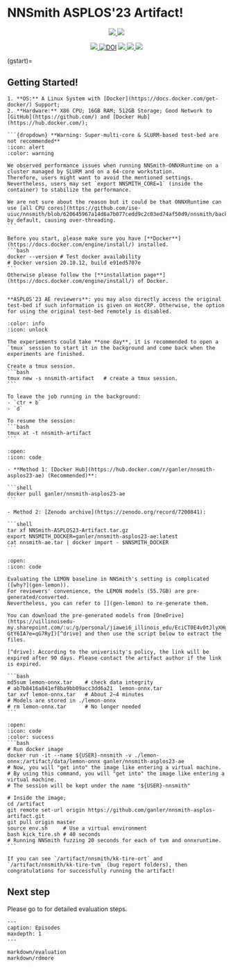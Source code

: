# **NNSmith ASPLOS'23 Artifact!**

<p align="center">
    <a href="https://github.com/ganler/nnsmith-asplos-artifact"><img src="https://img.shields.io/badge/github-%23121011.svg?style=for-the-badge&logo=github&logoColor=white">
    <a href="https://github.com/ise-uiuc/nnsmith"><img src="https://img.shields.io/badge/OSS-dev-%23121011.svg?style=for-the-badge&logo=github&logoColor=white">
</p>

<p align="center">
    <a href="https://nnsmith-asplos.readthedocs.io/"><img src="https://github.com/ganler/nnsmith-asplos-artifact/actions/workflows/doc.yaml/badge.svg">
    <a href="https://doi.org/10.5281/zenodo.7222132"><img src="https://zenodo.org/badge/DOI/10.5281/zenodo.7222132.svg" alt="DOI"></a>
    <a href="https://arxiv.org/abs/2207.13066"><img src="https://img.shields.io/badge/arXiv-2207.13066-b31b1b.svg">
    <a href="https://hub.docker.com/repository/docker/ganler/nnsmith-asplos23-ae"><img src="https://img.shields.io/docker/image-size/ganler/nnsmith-asplos23-ae">
    <a href="https://github.com/ganler/nnsmith-asplos-artifact/blob/main/LICENSE"><img src="https://img.shields.io/badge/License-Apache_2.0-blue.svg"></a>
</p>

(gstart)=
## Getting Started!

`````{admonition} **Prerequisites**
1. **OS:** A Linux System with [Docker](https://docs.docker.com/get-docker/) Support;
2. **Hardware:** X86 CPU; 16GB RAM; 512GB Storage; Good Network to [GitHub](https://github.com/) and [Docker Hub](https://hub.docker.com/);

```{dropdown} **Warning: Super-multi-core & SLURM-based test-bed are not recommended**
:icon: alert
:color: warning

We observed performance issues when running NNSmith-ONNXRuntime on a cluster managed by SLURM and on a 64-core workstation.
Therefore, users might want to avoid the mentioned settings.
Nevertheless, users may set `export NNSMITH_CORE=1` (inside the container) to stabilize the performance.

We are not sure about the reason but it could be that ONNXRuntime can use [all CPU cores](https://github.com/ise-uiuc/nnsmith/blob/620645967a14d6a7b077cedd9c2c03ed74af50d9/nnsmith/backends/ort_graph.py#L37) by default, causing over-threading.
```

Before you start, please make sure you have [**Docker**](https://docs.docker.com/engine/install/) installed.
```bash
docker --version # Test docker availability
# Docker version 20.10.12, build e91ed5707e
```
Otherwise please follow the [**installation page**](https://docs.docker.com/engine/install/) of Docker.


**ASPLOS'23 AE reviewers**: you may also directly access the original test-bed if such information is given on HotCRP. Otherwise, the option for using the original test-bed remotely is disabled.
`````

``````{dropdown} **Use TMUX to run long experiments in the background**
:color: info
:icon: unlock

The experiements could take **one day**, it is recommended to open a `tmux` session to start it in the background and come back when the experiments are finished.

Create a tmux session.
```bash
tmux new -s nnsmith-artifact   # create a tmux session.
```

To leave the job running in the background:
- `ctr + b`
- `d`

To resume the session:
```bash
tmux at -t nnsmith-artifact
```
``````

````{dropdown} **Install/Import the image!**
:open:
:icon: code

- **Method 1: [Docker Hub](https://hub.docker.com/r/ganler/nnsmith-asplos23-ae) (Recommended)**:

```shell
docker pull ganler/nnsmith-asplos23-ae
```

- Method 2: [Zenodo archive](https://zenodo.org/record/7200841):

```shell
tar xf NNSmith-ASPLOS23-Artifact.tar.gz
export NNSMITH_DOCKER=ganler/nnsmith-asplos23-ae:latest
cat nnsmith-ae.tar | docker import - $NNSMITH_DOCKER
```
````

````{dropdown} **Download pre-generated LEMON models**
:open:
:icon: code

Evaluating the LEMON baseline in NNSmith's setting is complicated ([why?](gen-lemon)).
For reviewers' convenience, the LEMON models (55.7GB) are pre-generated/converted.
Nevertheless, you can refer to [](gen-lemon) to re-generate them.

You can download the pre-generated models from [OneDrive](https://uillinoisedu-my.sharepoint.com/:u:/g/personal/jiawei6_illinois_edu/EciCT0E4v0tJlyXHgnbDeeIBB0UzhYB01qBuy_b-GtY6IA?e=qG7RyI)[^drive] and then use the script below to extract the files.

[^drive]: According to the univerisity's policy, the link will be expired after 90 days. Please contact the artifact author if the link is expired.

```bash
md5sum lemon-onnx.tar    # check data integrity
# ab7b8416a841ef8ba9bb09acc3dd6a21  lemon-onnx.tar
tar xvf lemon-onnx.tar   # About 2~4 minutes
# Models are stored in ./lemon-onnx
# rm lemon-onnx.tar      # No longer needed
```
````


````{dropdown} **Kick the tire!**
:open:
:icon: code
:color: success
```bash
# Run docker image
docker run -it --name ${USER}-nnsmith -v ./lemon-onnx:/artifact/data/lemon-onnx ganler/nnsmith-asplos23-ae
# Now, you will "get into" the image like entering a virtual machine.
# By using this command, you will "get into" the image like entering a virtual machine.
# The session will be kept under the name "${USER}-nnsmith"

# Inside the image;
cd /artifact
git remote set-url origin https://github.com/ganler/nnsmith-asplos-artifact.git
git pull origin master
source env.sh     # Use a virtual environment
bash kick_tire.sh # 40 seconds
# Running NNSmith fuzzing 20 seconds for each of tvm and onnxruntime.
```

If you can see `/artifact/nnsmith/kk-tire-ort` and `/artifact/nnsmith/kk-tire-tvm` (bug report folders), then congratulations for successfully running the artifact!
````

## Next step

Please go to **[](./markdown/evaluation.md)** for detailed evaluation steps.


```{toctree}
---
caption: Episodes
maxdepth: 1
---

markdown/evaluation
markdown/rdmore
```
